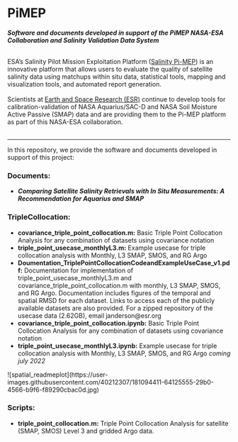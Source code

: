 # PiMEP
<i><b>Software and documents developed in support of the PiMEP NASA-ESA Collaboration and Salinity Validation Data System</i></b>

<br>
ESA’s Salinity Pilot Mission Exploitation Platform (<a href="https://www.salinity-pimep.org/">Salinity Pi-MEP</a>) is an innovative platform that allows users to evaluate the quality of satellite salinity data using matchups within situ data, statistical tools, mapping and visualization tools, and automated report generation.  
<br><br>
Scientists at <a href="https://www.esr.org/">Earth and Space Research (ESR)</a> continue to develop tools for calibration-validation of NASA Aquarius/SAC-D and NASA Soil Moisture Active Passive (SMAP) data and are providing them to the Pi-MEP platform as part of this NASA-ESA collaboration. 
<br><br>

<hr>
In this repository, we provide the software and documents developed in support of this project: 

<h3>Documents:</h3>   
<ul>
<li><b><i>Comparing Satellite Salinity Retrievals with In Situ Measurements: A Recommendation for Aquarius and SMAP </b></i></li>
</ul>

<h3>TripleCollocation:   </h3>  
<ul>
<li><b>covariance_triple_point_collocation.m:</b>   Basic Triple Point Collocation Analysis for any combination of datasets using covariance notation</li> 
<li><b>triple_point_usecase_monthlyL3.m:</b>   Example usecase for triple collocation analysis with Monthly, L3 SMAP, SMOS, and RG Argo </li> 
<li><b>Doumentation_TriplePointCollocationCodeandExampleUseCase_v1.pdf:</b>   Documentation for implementation of triple_point_usecase_monthlyL3.m and covariance_triple_point_collocation.m with monthly, L3 SMAP, SMOS, and RG Argo. Documentation includes figures of the temporal and spatial RMSD for each dataset. Links to access each of the publicly available datasets are also provided. For a zipped repository of the usecase data (2.62GB), email janderson@esr.org </li> 
<li><b>covariance_triple_point_collocation.ipynb:</b>   Basic Triple Point Collocation Analysis for any combination of datasets using covariance notation </li> 
<li><b>triple_point_usecase_monthlyL3.ipynb:</b>   Example usecase for triple collocation analysis with Monthly, L3 SMAP, SMOS, and RG Argo <i>coming july 2022</i></li> 
</ul>
![spatial_readmeplot](https://user-images.githubusercontent.com/40212307/181094411-64125555-29b0-4566-b9f6-f89290cbac0d.jpg)

<h3>Scripts:   </h3>  
<ul>
  <li><b>triple_point_collocation.m:</b>   Triple Point Collocation Analysis for satellite (SMAP, SMOS) Level 3 and gridded Argo data. </li> 
</ul>
 

